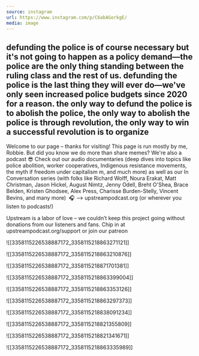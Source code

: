 ```yaml
---
source: instagram
url: https://www.instagram.com/p/C6abAGorkgE/
media: image
---
```


## defunding the police is of course necessary but it's not going to happen as a policy demand—the police are the only thing standing between the ruling class and the rest of us. defunding the police is the last thing they will ever do—we've only seen increased police budgets since 2020 for a reason. the only way to defund the police is to abolish the police, the only way to abolish the police is through revolution, the only way to win a successful revolution is to organize

Welcome to our page – thanks for visiting! This page is run mostly by me, Robbie. But did you know we do more than share memes? We're also a podcast 😎 Check out our audio documentaries (deep dives into topics like police abolition, worker cooperatives, Indigenous resistance movements, the myth if freedom under capitalism m, and much more) as well as our In Conversation series (with folks like Richard Wolff, Noura Erakat, Matt Christman, Jason Hickel, August Nimtz, Jenny Odell, Breht O'Shea, Brace Belden, Kristen Ghodsee, Alex Press, Charisse Burden-Stelly, Vincent Bevins, and many more) 
🎧 —> upstreampodcast.org (or wherever you listen to podcasts!)

Upstream is a labor of love – we couldn’t keep this project going without donations from our listeners and fans. Chip in at upstreampodcast.org/support or join our patreon

![[3358115226538887172_3358115218863271121]]

![[3358115226538887172_3358115218863210876]]

![[3358115226538887172_3358115218871701381]]

![[3358115226538887172_3358115218863399004]]

![[3358115226538887172_3358115218863353126]]

![[3358115226538887172_3358115218863297373]]

![[3358115226538887172_3358115218838091234]]

![[3358115226538887172_3358115218821355809]]

![[3358115226538887172_3358115218821341671]]

![[3358115226538887172_3358115218863335989]]

